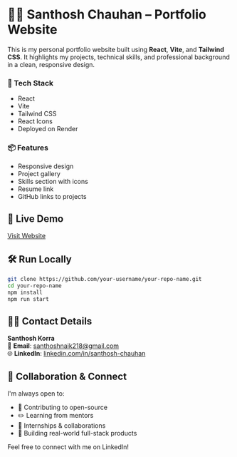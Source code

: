 # 🧑‍💻 Santhosh Chauhan – Portfolio Website

This is my personal portfolio website built using **React**, **Vite**, and **Tailwind CSS**. It highlights my projects, technical skills, and professional background in a clean, responsive design.

### 🔧 Tech Stack
- React
- Vite
- Tailwind CSS
- React Icons
- Deployed on Render

### 📦 Features
- Responsive design
- Project gallery
- Skills section with icons
- Resume link
- GitHub links to projects

## 🚀 Live Demo
[Visit Website](https://my-portfolio-8huu.onrender.com)

## 🛠️ Run Locally
```bash
git clone https://github.com/your-username/your-repo-name.git
cd your-repo-name
npm install
npm run start
```

## 🙋‍♂️ Contact Details

**Santhosh Korra**  
📧 **Email**: santhoshnaik218@gmail.com  
🌐 **LinkedIn**: [linkedin.com/in/santhosh-chauhan](https://www.linkedin.com/in/santhosh-chauhan/)


## 🤝 Collaboration & Connect

I'm always open to:

- 🌱 Contributing to open-source
- ✏️ Learning from mentors
- 💼 Internships & collaborations
- 🚀 Building real-world full-stack products

Feel free to connect with me on LinkedIn!

